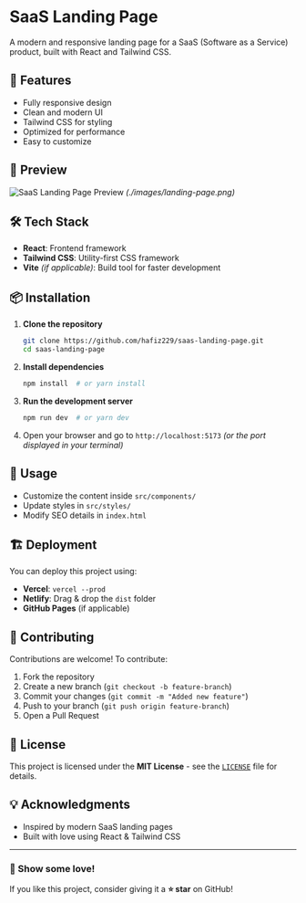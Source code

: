 # SaaS Landing Page

A modern and responsive landing page for a SaaS (Software as a Service) product, built with React and Tailwind CSS.

## 🚀 Features

- Fully responsive design
- Clean and modern UI
- Tailwind CSS for styling
- Optimized for performance
- Easy to customize

## 📸 Preview

![SaaS Landing Page Preview](#) _(./images/landing-page.png)_

## 🛠 Tech Stack

- **React**: Frontend framework
- **Tailwind CSS**: Utility-first CSS framework
- **Vite** _(if applicable)_: Build tool for faster development

## 📦 Installation

1. **Clone the repository**

   ```sh
   git clone https://github.com/hafiz229/saas-landing-page.git
   cd saas-landing-page
   ```

2. **Install dependencies**

   ```sh
   npm install  # or yarn install
   ```

3. **Run the development server**

   ```sh
   npm run dev  # or yarn dev
   ```

4. Open your browser and go to `http://localhost:5173` _(or the port displayed in your terminal)_

## 📄 Usage

- Customize the content inside `src/components/`
- Update styles in `src/styles/`
- Modify SEO details in `index.html`

## 🏗 Deployment

You can deploy this project using:

- **Vercel**: `vercel --prod`
- **Netlify**: Drag & drop the `dist` folder
- **GitHub Pages** (if applicable)

## 🤝 Contributing

Contributions are welcome! To contribute:

1. Fork the repository
2. Create a new branch (`git checkout -b feature-branch`)
3. Commit your changes (`git commit -m "Added new feature"`)
4. Push to your branch (`git push origin feature-branch`)
5. Open a Pull Request

## 📜 License

This project is licensed under the **MIT License** - see the [`LICENSE`](LICENSE) file for details.

## 💡 Acknowledgments

- Inspired by modern SaaS landing pages
- Built with love using React & Tailwind CSS

---

### 🌟 Show some love!

If you like this project, consider giving it a **⭐ star** on GitHub!
